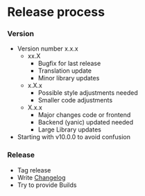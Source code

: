 # Release process

### Version
- Version number x.x.x
  - xx.X 
    - Bugfix for last release
    - Translation update
    - Minor library updates
  - x.X.x 
    - Possible style adjustments needed
    - Smaller code adjustments
  - X.x.x
    - Major changes code or frontend
    - Backend (yanic) updated needed
    - Large Library updates
- Starting with v10.0.0 to avoid confusion

### Release
  - Tag release
  - Write [Changelog](/changelog.md)
  - Try to provide Builds